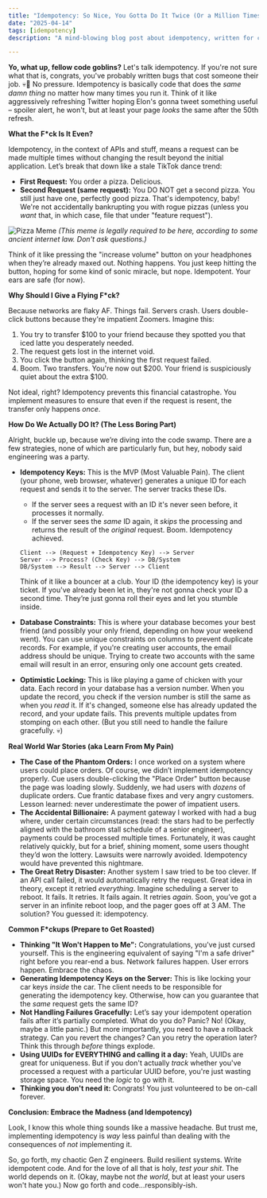 ```yaml
---
title: "Idempotency: So Nice, You Gotta Do It Twice (Or a Million Times, IDC)"
date: "2025-04-14"
tags: [idempotency]
description: "A mind-blowing blog post about idempotency, written for chaotic Gen Z engineers. Prepare for existential dread mixed with useful code."

---
```


**Yo, what up, fellow code goblins?** Let's talk idempotency. If you're not sure what that is, congrats, you've probably written bugs that cost someone their job. 💀🙏 No pressure. Idempotency is basically code that does the *same damn thing* no matter how many times you run it. Think of it like aggressively refreshing Twitter hoping Elon's gonna tweet something useful – spoiler alert, he won't, but at least your page *looks* the same after the 50th refresh.

**What the F*ck Is It Even?**

Idempotency, in the context of APIs and stuff, means a request can be made multiple times without changing the result beyond the initial application. Let’s break that down like a stale TikTok dance trend:

*   **First Request:** You order a pizza. Delicious.
*   **Second Request (same request):** You DO NOT get a second pizza. You still just have one, perfectly good pizza. That's idempotency, baby! We're not accidentally bankrupting you with rogue pizzas (unless you *want* that, in which case, file that under "feature request").

![Pizza Meme](https://i.kym-cdn.com/photos/images/newsfeed/001/451/060/24f.jpg)
*(This meme is legally required to be here, according to some ancient internet law. Don't ask questions.)*

Think of it like pressing the "increase volume" button on your headphones when they’re already maxed out. Nothing happens. You just keep hitting the button, hoping for some kind of sonic miracle, but nope. Idempotent. Your ears are safe (for now).

**Why Should I Give a Flying F*ck?**

Because networks are flaky AF. Things fail. Servers crash. Users double-click buttons because they're impatient Zoomers. Imagine this:

1.  You try to transfer \$100 to your friend because they spotted you that iced latte you desperately needed.
2.  The request gets lost in the internet void.
3.  You click the button again, thinking the first request failed.
4.  Boom. Two transfers. You're now out \$200. Your friend is suspiciously quiet about the extra \$100.

Not ideal, right? Idempotency prevents this financial catastrophe. You implement measures to ensure that even if the request is resent, the transfer only happens *once*.

**How Do We Actually DO It? (The Less Boring Part)**

Alright, buckle up, because we’re diving into the code swamp. There are a few strategies, none of which are particularly fun, but hey, nobody said engineering was a party.

*   **Idempotency Keys:** This is the MVP (Most Valuable Pain). The client (your phone, web browser, whatever) generates a unique ID for each request and sends it to the server. The server tracks these IDs.

    *   If the server sees a request with an ID it's never seen before, it processes it normally.
    *   If the server sees the *same* ID again, it *skips* the processing and returns the result of the *original* request. Boom. Idempotency achieved.

    ```ascii
    Client --> (Request + Idempotency Key) --> Server
    Server --> Process? (Check Key) --> DB/System
    DB/System --> Result --> Server --> Client
    ```

    Think of it like a bouncer at a club. Your ID (the idempotency key) is your ticket. If you've already been let in, they're not gonna check your ID a second time. They’re just gonna roll their eyes and let you stumble inside.

*   **Database Constraints:** This is where your database becomes your best friend (and possibly your only friend, depending on how your weekend went). You can use unique constraints on columns to prevent duplicate records. For example, if you're creating user accounts, the email address should be unique. Trying to create two accounts with the same email will result in an error, ensuring only one account gets created.

*   **Optimistic Locking:** This is like playing a game of chicken with your data. Each record in your database has a version number. When you update the record, you check if the version number is still the same as when you *read* it. If it's changed, someone else has already updated the record, and your update fails. This prevents multiple updates from stomping on each other. (But you still need to handle the failure gracefully. 💀)

**Real World War Stories (aka Learn From My Pain)**

*   **The Case of the Phantom Orders:** I once worked on a system where users could place orders. Of course, we didn’t implement idempotency properly. Cue users double-clicking the "Place Order" button because the page was loading slowly. Suddenly, we had users with *dozens* of duplicate orders. Cue frantic database fixes and very angry customers. Lesson learned: never underestimate the power of impatient users.
*   **The Accidental Billionaire:** A payment gateway I worked with had a bug where, under certain circumstances (read: the stars had to be perfectly aligned with the bathroom stall schedule of a senior engineer), payments could be processed multiple times. Fortunately, it was caught relatively quickly, but for a brief, shining moment, some users thought they’d won the lottery. Lawsuits were narrowly avoided. Idempotency would have prevented this nightmare.
*   **The Great Retry Disaster:** Another system I saw tried to be too clever. If an API call failed, it would automatically retry the request. Great idea in theory, except it retried *everything*. Imagine scheduling a server to reboot. It fails. It retries. It fails again. It retries *again*. Soon, you’ve got a server in an infinite reboot loop, and the pager goes off at 3 AM. The solution? You guessed it: idempotency.

**Common F*ckups (Prepare to Get Roasted)**

*   **Thinking "It Won't Happen to Me":** Congratulations, you've just cursed yourself. This is the engineering equivalent of saying "I'm a safe driver" right before you rear-end a bus. Network failures happen. User errors happen. Embrace the chaos.
*   **Generating Idempotency Keys on the Server:** This is like locking your car keys *inside* the car. The client needs to be responsible for generating the idempotency key. Otherwise, how can you guarantee that the *same* request gets the same ID?
*   **Not Handling Failures Gracefully:** Let’s say your idempotent operation fails after it’s partially completed. What do you do? Panic? No! (Okay, maybe a little panic.) But more importantly, you need to have a rollback strategy. Can you revert the changes? Can you retry the operation later? Think this through *before* things explode.
*   **Using UUIDs for EVERYTHING and calling it a day:** Yeah, UUIDs are great for uniqueness. But if you don't actually *track* whether you've processed a request with a particular UUID before, you're just wasting storage space. You need the *logic* to go with it.
*  **Thinking you don't need it:** Congrats! You just volunteered to be on-call forever.

**Conclusion: Embrace the Madness (and Idempotency)**

Look, I know this whole thing sounds like a massive headache. But trust me, implementing idempotency is *way* less painful than dealing with the consequences of *not* implementing it.

So, go forth, my chaotic Gen Z engineers. Build resilient systems. Write idempotent code. And for the love of all that is holy, *test your shit*. The world depends on it. (Okay, maybe not *the world*, but at least your users won't hate you.) Now go forth and code...responsibly-ish.
